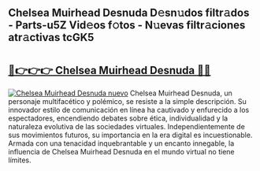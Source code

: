 ## Chelsea Muirhead Desnuda D𝚎sn𝚞dos filtr𝚊dos - Parts-u5Z Vid𝚎os f𝚘tos - N𝚞evas filtr𝚊ciones atr𝚊ctivas tcGK5

# <h2><a href="http://mb6eap.tromn.icu/?c=Chelsea+Muirhead+Desnuda">🔗👉👉👉 Chelsea Muirhead Desnuda 🔗🔗</a></h2>

[![Chelsea Muirhead Desnuda nuevo](https://i.imgur.com/pEAQMta.gif)](http://mb6eap.tromn.icu/?c=Chelsea+Muirhead+Desnuda)
Chelsea Muirhead Desnuda, un personaje multifacético y polémico, se resiste a la simple descripción. Su innovador estilo de comunicación en línea ha cautivado y enfurecido a los espectadores, encendiendo debates sobre ética, individualidad y la naturaleza evolutiva de las sociedades virtuales. Independientemente de sus movimientos futuros, su importancia en la era digital es incuestionable. Armada con una tenacidad inquebrantable y un encanto innegable, la influencia de Chelsea Muirhead Desnuda en el mundo virtual no tiene límites.
